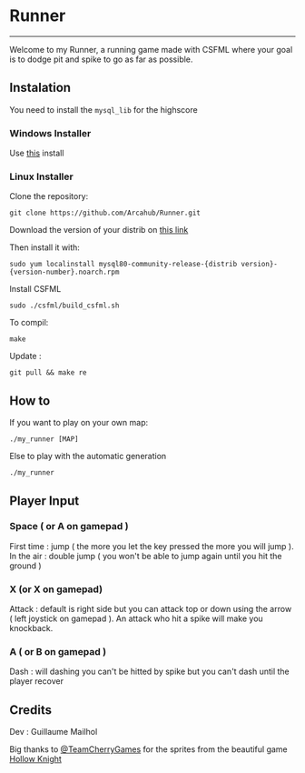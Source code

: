 # Runner

*****

Welcome to my Runner,
a running game made with CSFML where your goal is to dodge pit and spike to go as far as possible.

## Instalation

You need to install the `mysql_lib` for the highscore

### Windows Installer

Use [this](https://dev.mysql.com/get/Downloads/MySQLInstaller/mysql-installer-web-community-8.0.18.0.msi) install

### Linux Installer

Clone the repository:

    git clone https://github.com/Arcahub/Runner.git

Download the version of your distrib on [this link](https://dev.mysql.com/downloads/repo/yum/)

Then install it with:

    sudo yum localinstall mysql80-community-release-{distrib version}-{version-number}.noarch.rpm

Install CSFML

    sudo ./csfml/build_csfml.sh

To compil:

    make

Update :

    git pull && make re

## How to

If you want to play on your own map:

    ./my_runner [MAP]

Else to play with the automatic generation

    ./my_runner

## Player Input

### Space ( or A on gamepad )

First time : jump ( the more you let the key pressed the more you will jump ).
In the air : double jump ( you won't be able to jump again until you hit the ground )

### X (or X on gamepad)

Attack : default is right side but you can attack top or down using the arrow ( left joystick on gamepad ). An attack who hit a spike will make you knockback.

### A ( or B on gamepad )

Dash : will dashing you can't be hitted by spike but you can't dash until the player recover

## Credits

Dev :
Guillaume Mailhol

Big thanks to [@TeamCherryGames](https://twitter.com/teamcherrygames?lang=fr) for the sprites from the beautiful game [Hollow Knight](https://store.steampowered.com/app/367520/Hollow_Knight/)
